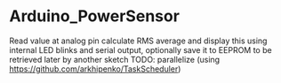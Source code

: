 # Arduino_PowerSensor
Read value at analog pin calculate RMS average and display this using internal LED blinks and serial output, optionally save it to EEPROM to be retrieved later by another sketch
TODO: parallelize (using https://github.com/arkhipenko/TaskScheduler)
